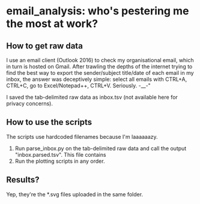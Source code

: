 # email_analysis: who's pestering me the most at work? #

## How to get raw data ##
I use an email client (Outlook 2016) to check my organisational email, which in turn is hosted on Gmail. After trawling the depths of the internet trying to find the best way to export the sender/subject title/date of each email in my inbox, the answer was deceptively simple: select all emails with CTRL+A, CTRL+C, go to Excel/Notepad++, CTRL+V. Seriously. -__-"

I saved the tab-delimited raw data as inbox.tsv (not available here for privacy concerns).

## How to use the scripts ##
The scripts use hardcoded filenames because I'm laaaaaazy.

1. Run parse_inbox.py on the tab-delimited raw data and call the output "inbox.parsed.tsv". This file contains <name> <TAB> <list of comma-spaced UNIX times of the emails>
2. Run the plotting scripts in any order.

## Results? ##
Yep, they're the *.svg files uploaded in the same folder.

